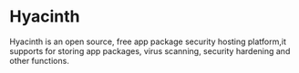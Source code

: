 # Hyacinth
Hyacinth is an open source, free app package security hosting platform,it supports for storing app packages, virus scanning, security hardening and other functions.
